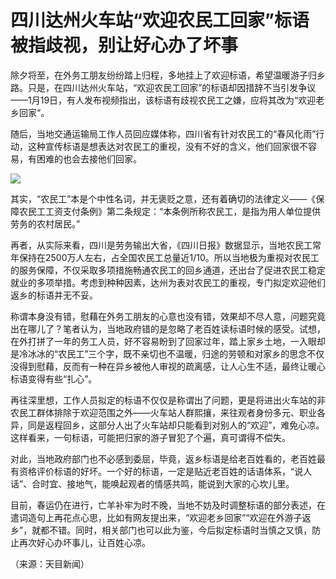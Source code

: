 # 四川达州火车站“欢迎农民工回家”标语被指歧视，别让好心办了坏事

除夕将至，在外务工朋友纷纷踏上归程，多地挂上了欢迎标语，希望温暖游子归乡路。只是，在四川达州火车站，“欢迎农民工回家”的标语却因措辞不当引发争议——1月19日，有人发布视频指出，该标语有歧视农民工之嫌，应将其改为“欢迎老乡回家“。

随后，当地交通运输局工作人员回应媒体称，四川省有针对农民工的“春风化雨”行动，这种宣传标语是想表达对农民工的重视，没有不好的含义，他们回家很不容易，有困难的也会去接他们回家。

![](https://inews.gtimg.com/newsapp_bt/0/15619209923/1000)

其实，“农民工”本是个中性名词，并无褒贬之意，还有着确切的法律定义——《保障农民工工资支付条例》第二条规定：“本条例所称农民工，是指为用人单位提供劳务的农村居民。”

再者，从实际来看，四川是劳务输出大省，《四川日报》数据显示，当地农民工常年保持在2500万人左右，占全国农民工总量近1/10。所以当地极为重视对农民工的服务保障，不仅采取多项措施畅通农民工的回乡通道，还出台了促进农民工稳定就业的多项举措。考虑到种种因素，达州为表对农民工的重视，专门拟定欢迎他们返乡的标语并无不妥。

称谓本身没有错，慰藉在外务工朋友的心意也没有错，效果却不尽人意，问题究竟出在哪儿了？笔者认为，当地政府错的是忽略了老百姓读标语时候的感受。试想，在外打拼了一年的务工人员，好不容易盼到了回家过年，踏上家乡土地，一入眼却是冷冰冰的“农民工”三个字，既不亲切也不温暖，归途的劳顿和对家乡的思念不仅没得到慰藉，反而有一种在异乡被他人审视的疏离感，让人心生不适，最终让暖心标语变得有些“扎心”。

再往深里想，工作人员拟定的标语不仅仅是称谓出了问题，更是将进出火车站的非农民工群体排除于欢迎范围之外——火车站人群熙攘，来往观者身份多元、职业各异，同是返程回乡，这部分人出了火车站却只能看到对别人的“欢迎”，难免心凉。这样看来，一句标语，可能把归家的游子冒犯了个遍，真可谓得不偿失。

对此，当地政府部门也不必感到委屈，毕竟，返乡标语是给老百姓看的，老百姓最有资格评价标语的好坏。一个好的标语，一定是贴近老百姓的话语体系，“说人话”、合时宜、接地气，能唤起观者的情感共鸣，能说到大家的心坎儿里。

目前，春运仍在进行，亡羊补牢为时不晚，当地不妨及时调整标语的部分表述，在遣词造句上再花点心思，比如有网友提出来，“欢迎老乡回家”“欢迎在外游子返乡”，就都不错。同时，相关部门也可以此为鉴，今后拟定标语时当慎之又慎，防止再次好心办坏事儿，让百姓心凉。

（来源：天目新闻）

